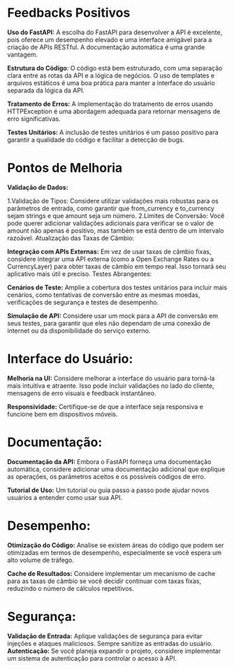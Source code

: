 # Feedbacks Positivos
**Uso do FastAPI:** A escolha do FastAPI para desenvolver a API é excelente, pois oferece um desempenho elevado e uma interface amigável para a criação de APIs RESTful. A documentação automática é uma grande vantagem.

**Estrutura do Código**: O código está bem estruturado, com uma separação clara entre as rotas da API e a lógica de negócios. O uso de templates e arquivos estáticos é uma boa prática para manter a interface do usuário separada da lógica da API.

**Tratamento de Erros:** A implementação do tratamento de erros usando HTTPException é uma abordagem adequada para retornar mensagens de erro significativas.

**Testes Unitários:** A inclusão de testes unitários é um passo positivo para garantir a qualidade do código e facilitar a detecção de bugs.

# Pontos de Melhoria
**Validação de Dados:**

1.Validação de Tipos: Considere utilizar validações mais robustas para os parâmetros de entrada, como garantir que from_currency e to_currency sejam strings e que amount seja um número.
2.Limites de Conversão: Você pode querer adicionar validações adicionais para verificar se o valor de amount não apenas é positivo, mas também se está dentro de um intervalo razoável.
Atualização das Taxas de Câmbio:

**Integração com APIs Externas:** Em vez de usar taxas de câmbio fixas, considere integrar uma API externa (como a Open Exchange Rates ou a CurrencyLayer) para obter taxas de câmbio em tempo real. Isso tornará seu aplicativo mais útil e preciso.
Testes Abrangentes:

**Cenários de Teste:** Amplie a cobertura dos testes unitários para incluir mais cenários, como tentativas de conversão entre as mesmas moedas, verificações de segurança e testes de desempenho.

**Simulação de API:** Considere usar um mock para a API de conversão em seus testes, para garantir que eles não dependam de uma conexão de internet ou da disponibilidade do serviço externo.

# Interface do Usuário:

**Melhoria na UI:** Considere melhorar a interface do usuário para torná-la mais intuitiva e atraente. Isso pode incluir validações no lado do cliente, mensagens de erro visuais e feedback instantâneo.

**Responsividade:** Certifique-se de que a interface seja responsiva e funcione bem em dispositivos móveis.


# Documentação:

**Documentação da API:** Embora o FastAPI forneça uma documentação automática, considere adicionar uma documentação adicional que explique as operações, os parâmetros aceitos e os possíveis códigos de erro.

**Tutorial de Uso:** Um tutorial ou guia passo a passo pode ajudar novos usuários a entender como usar sua API.


# Desempenho:

**Otimização do Código:** Analise se existem áreas do código que podem ser otimizadas em termos de desempenho, especialmente se você espera um alto volume de tráfego.

**Cache de Resultados:** Considere implementar um mecanismo de cache para as taxas de câmbio se você decidir continuar com taxas fixas, reduzindo o número de cálculos repetitivos.


# Segurança:

**Validação de Entrada:** Aplique validações de segurança para evitar injeções e ataques maliciosos. Sempre sanitize as entradas do usuário.
**Autenticação:** Se você planeja expandir o projeto, considere implementar um sistema de autenticação para controlar o acesso à API.
